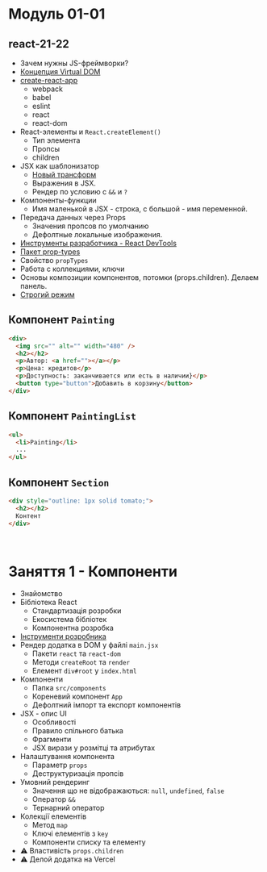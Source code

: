 # Модуль 01-01
## react-21-22

- Зачем нужны JS-фреймворки?
- [Концепция Virtual DOM](https://illustrated.dev/react-vdom)
- [create-react-app](https://create-react-app.dev/)
  - webpack
  - babel
  - eslint
  - react
  - react-dom
- React-элементы и `React.createElement()`
  - Тип элемента
  - Пропсы
  - children
- JSX как шаблонизатор
  - [Новый трансформ](https://reactjs.org/blog/2020/09/22/introducing-the-new-jsx-transform.html)
  - Выражения в JSX.
  - Рендер по условию с `&&` и `?`
- Компоненты-функции
  - Имя маленькой в JSX - строка, с большой - имя переменной.
- Передача данных через Props
  - Значения пропсов по умолчанию
  - Дефолтные локальные изображения.
- [Инструменты разработчика - React DevTools](http://fecore.net.ua/books/rq7s2k-react/lesson-01/#react-devtools)
- [Пакет prop-types](https://www.npmjs.com/package/prop-types)
- Свойство `propTypes`
- Работа с коллекциями, ключи
- Основы композиции компонентов, потомки (props.children). Делаем панель.
- [Строгий режим](https://ru.reactjs.org/docs/strict-mode.html)

## Компонент `Painting`

```html
<div>
  <img src="" alt="" width="480" />
  <h2></h2>
  <p>Автор: <a href=""></a></p>
  <p>Цена: кредитов</p>
  <p>Доступность: заканчивается или есть в наличии}</p>
  <button type="button">Добавить в корзину</button>
</div>
```

## Компонент `PaintingList`

```html
<ul>
  <li>Painting</li>
  ...
</ul>
```

## Компонент `Section`

```html
<div style="outline: 1px solid tomato;">
  <h2></h2>
  Контент
</div>
```
<br>

# Заняття 1 - Компоненти

- Знайомство
- Бібліотека React
  - Стандартизація розробки
  - Екосистема бібліотек
  - Компонентна розробка
- [Інструменти розробника](https://react.dev/learn/react-developer-tools#browser-extension)
- Рендер додатка в DOM у файлі `main.jsx`
  - Пакети `react` та `react-dom`
  - Методи `createRoot` та `render`
  - Елемент `div#root` у `index.html`
- Компоненти
  - Папка `src/components`
  - Кореневий компонент `App`
  - Дефолтний імпорт та експорт компонентів
- JSX - опис UI
  - Особливості
  - Правило спільного батька
  - Фрагменти
  - JSX вирази у розмітці та атрибутах
- Налаштування компонента
  - Параметр `props`
  - Деструктуризація пропсів
- Умовний рендеринг
  - Значення що не відображаються: `null`, `undefined`, `false`
  - Оператор `&&`
  - Тернарний оператор
- Колекції елементів
  - Метод `map`
  - Ключі елементів з `key`
  - Компоненти списку та елементу
- ⚠️ Властивість `props.children`
- ⚠️ Делой додатка на Vercel
